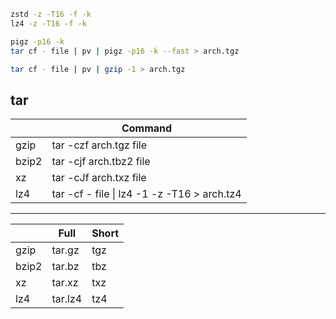 ```bash
zstd -z -T16 -f -k
lz4 -z -T16 -f -k

pigz -p16 -k
tar cf - file | pv | pigz -p16 -k --fast > arch.tgz
```

```bash
tar cf - file | pv | gzip -1 > arch.tgz
```

## tar

|       	| Command                                     	|
|-------	|---------------------------------------------	|
| gzip  	| tar -czf arch.tgz file                   	|
| bzip2 	| tar -cjf arch.tbz2 file                  	|
| xz    	| tar -cJf arch.txz file                   	|
| lz4   	| tar -cf - file \| lz4 -1 -z -T16 > arch.tz4 	|

----

|       	| Full    	| Short 	|
|-------	|---------	|-------	|
| gzip  	| tar.gz  	| tgz   	|
| bzip2 	| tar.bz  	| tbz   	|
| xz    	| tar.xz  	| txz   	|
| lz4   	| tar.lz4 	| tz4   	|
